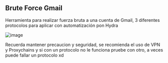 ## Brute Force Gmail
Herramienta para realizar fuerza bruta a una cuenta de Gmail, 3 diferentes protocolos para aplicar con automatización pon Hydra

![image](https://github.com/Geko222/Brute-Force-Gmail/assets/110772386/3a679dea-3b22-4f5f-8ab1-78075b6c38b4)

Recuerda mantener precaucion y seguridad, se recomienda el uso de VPN y Proxychains y si con un protocolo no le funciona pruebe con otro, a veces puede fallar un protocolo xd
